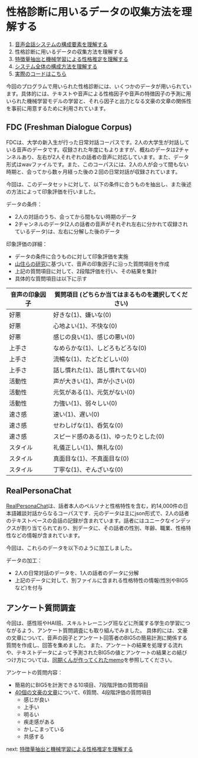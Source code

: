 # 性格診断に用いるデータの収集方法を理解する

1. [音声会話システムの構成要素を理解する](./audio_chat.md)
1. 性格診断に用いるデータの収集方法を理解する
1. [特徴量抽出と機械学習による性格推定を理解する](./prediction.md)
1. [システム全体の構成方法を理解する](./system.md)
1. [実際のコードはこちら](https://github.com/KaiMiyazawa/AgentSpeaksToKnowYou/blob/main/gui_audio_chat.py)

今回のプログラムで用いられた性格診断には、いくつかのデータが用いられています。具体的には、テキストや音声による性格因子や音声の特徴因子の予測に用いられた機械学習モデルの学習と、それら因子と出力となる文豪の文章の関係性を事前に用意するために利用されています。

## FDC (Freshman Dialogue Corpus)
FDCは、大学の新入生が行った日常対話コーパスです。2人の大学生が対話している音声のデータです。収録された年度にもよりますが、概ねのデータは2チャンネルあり、左右が2人それぞれの話者の音声に対応しています。また、データ形式はwavファイルです。また、このコーパスには、2人の人が会って間もない時期と、会ってから数ヶ月経った後の２回の日常対話が収録されています。

今回は、このデータセットに対して、以下の条件に合うものを抽出し、また後述の方法によって印象評価を行いました。

データの条件：
- 2人の対話のうち、会ってから間もない時期のデータ
- 2チャンネルのデータ(2人の話者の音声がそれぞれ左右に分かれて収録されているデータ)は、左右に分解した後のデータ

印象評価の詳細：
- データの条件に合うものに対して印象評価を実施
- [山住らの研究](https://www.jstage.jst.go.jp/article/jasj/61/6/61_KJ00003301328/_pdf#page=1.00)に基づいて、音声の印象因子に沿った質問項目を作成
- 上記の質問項目に対して、2段階評価を行い、その結果を集計
- 具体的な質問項目は以下に示す

| 音声の印象因子 | 質問項目 (どちらか当てはまるものを選択してください) |
| -------------- | --------------------------------------------------- |
| 好悪           | 好きな(1)、嫌いな(0)                                |
| 好悪           | 心地よい(1)、不快な(0)                              |
| 好悪           | 感じの良い(1)、感じの悪い(0)                        |
| 上手さ         | なめらかな(1)、しどろもどろな(0)                    |
| 上手さ         | 流暢な(1)、たどたどしい(0)                          |
| 上手さ         | 話し慣れた(1)、話し慣れてない(0)                    |
| 活動性         | 声が大きい(1)、声が小さい(0)                        |
| 活動性         | 元気がある(1)、元気がない(0)                        |
| 活動性         | 力強い(1)、弱々しい(0)                              |
| 速さ感         | 速い(1)、遅い(0)                                    |
| 速さ感         | せわしげな(1)、呑気な(0)                            |
| 速さ感         | スピード感のある(1)、ゆったりとした(0)              |
| スタイル       | 礼儀正しい(1)、無礼な(0)                            |
| スタイル       | 真面目な(1)、不真面目な(0)                          |
| スタイル       | 丁寧な(1)、ぞんざいな(0)                            |

## RealPersonaChat
[RealPersonaChat](https://github.com/nu-dialogue/real-persona-chat)は、話者本人のペルソナと性格特性を含む，約14,000件の日本語雑談対話からなるコーパスです．元のデータは主にjson形式で、2人の話者のテキストベースの会話の記録が含まれています。話者にはユニークなインデックスが割り当てられており、別データに、その話者の性別、年齢、職業、性格特性などの情報が含まれています。

今回は、これらのデータを以下のように加工しました。

データの加工：
- 2人の日常対話のデータを、1人の話者のデータに分解
- 上記のデータに対して、別ファイルに含まれる性格特性の情報(性別やBIG5など)を付与

## アンケート質問調査

今回は、感性班やHAI班、スキルトレーニング班などに所属する学生の学習につながるよう、アンケート質問調査にも取り組んでみました。
具体的には、文豪の文章について、音声の因子とアンケート回答者のBIG5の簡易計測に関係する質問を作成し、回答を集めました。
また、アンケートの結果を処理する流れや、テキストデータによって予測されたBIG5の値とアンケートの結果との結びつけ方については、[同期くんが作ってくれたmemo](./douki_memo.md)を参照してください。

アンケートの質問内容：
- 簡易的にBIG5を計測できる10項目、7段階評価の質問項目
- [40個の文豪の文章](str.csv)について、6質問、4段階評価の質問項目
	- 感じが良い
	- 上手い
	- 明るい
	- 疾走感がある
	- かしこまっている
	- 共感する

next: [特徴量抽出と機械学習による性格推定を理解する](./prediction.md)
